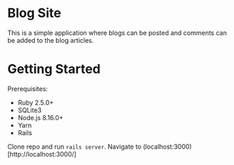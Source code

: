 # Blog Site
This is a simple application where blogs can be posted and comments can be added to the blog articles.

# Getting Started

Prerequisites:
- Ruby 2.5.0+
- SQLite3
- Node.js 8.16.0+
- Yarn
- Rails

Clone repo and run `rails server`. Navigate to (localhost:3000)[http://localhost:3000/]


